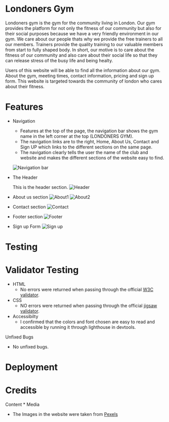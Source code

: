 # Londoners Gym
Londoners gym is the gym for the community living in London. Our gym provides the platform for not only the fitness of our community but also for their social purposes because we have a very friendly environment in our gym. We care about our people thats why we provide the free trainers to all our members. Trainers provide the quality training to our valuable members from start to fully shaped body. In short, our motive is to care about the fitness of our community and also care about their social life so that they can release stress of the busy life and being healty.

Users of this website will be able to find all the information about our gym. About the gym, meeting times, contact information, pricing and sign up form. This website is targeted towards the community of london who cares about their fitness.
# Features
 * Navigation 

    * Features at the top of the page, the navigation bar shows the gym name in the left corner at the top (LONDONERS GYM).
    * The navigation links are to the right, Home, About Us, Contact and Sign UP which links to the different sections on the same page.
    * The navigation clearly tells the user the name of the club and website and makes the different sections of the website easy to find.

    ![Navigation bar](https://user-images.githubusercontent.com/95220937/149848499-1eae62fd-80f8-4b39-b109-d7b3c11931ca.png)
 * The Header

    This is the header section.
    ![Header](https://user-images.githubusercontent.com/95220937/149848613-c7ec876e-8234-4ad7-95a3-c6b2718cd3ee.png)
 * About us section
    ![About1](https://user-images.githubusercontent.com/95220937/149848701-8d58bce7-37f3-4826-a24e-6a044a34fabb.png)
    ![About2](https://user-images.githubusercontent.com/95220937/149848770-1a71aba9-60ea-4688-a058-1808c2a0c74c.png)
 * Contact section
    ![Contact](https://user-images.githubusercontent.com/95220937/149848846-1e17622e-a05f-452f-96ea-672859a9206d.png)
 * Footer section
    ![Footer](https://user-images.githubusercontent.com/95220937/149848958-371bdefd-d168-4885-813d-9e6f763cb054.png)
 * Sign up Form
    ![Sign up](https://user-images.githubusercontent.com/95220937/149848908-99030aaa-6783-4917-9aa8-0f7fc5f275a1.png)
# Testing
# Validator Testing
 * HTML
   * No errors were returned when passing through the official [W3C validator](https://validator.w3.org).
 * CSS
   * NO errors were returned when passing through the official [jigsaw validator](https://jigsaw.w3.org).
 * Accessibilty
   * I confirmed that the colors and font chosen are easy to read and accessible by running it through lighthouse in devtools.

 Unfixed Bugs
  * No unfixed bugs.
# Deployment
# Credits
 Content
  * 
 Media
  * The Images in the website were taken from [Pexels](https://www.pexels.com)

